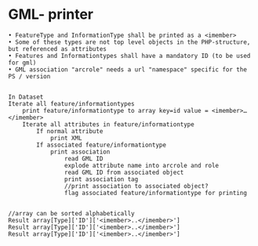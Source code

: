 # GML- printer

	• FeatureType and InformationType shall be printed as a <imember>
	• Some of these types are not top level objects in the PHP-structure, but referenced as attributes
	• Features and Informationtypes shall have a mandatory ID (to be used for gml)
	• GML association "arcrole" needs a url "namespace" specific for the PS / version


	In Dataset
	Iterate all feature/informationtypes
		print feature/informationtype to array key=id value = <imember>…</imember>
		Iterate all attributes in feature/informationtype
			If normal attribute
				print XML
			If associated feature/informationtype
				print association
					read GML ID
					explode attribute name into arcrole and role
					read GML ID from associated object
					print association tag
					//print association to associated object?
					flag associated feature/informationtype for printing  
					
	
	//array can be sorted alphabetically
	Result array[Type]['ID']['<imember>..</imember>']
	Result array[Type]['ID']['<imember>..</imember>']
	Result array[Type]['ID']['<imember>..</imember>']
